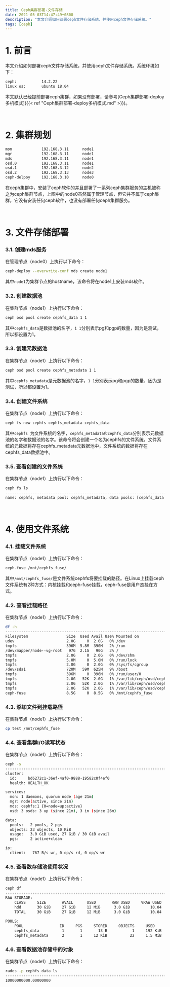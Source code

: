 ```yaml
---
title: Ceph集群部署-文件存储
date: 2021-05-03T14:47:49+0800
description: "本文介绍如何部署ceph文件存储系统，并使用ceph文件存储系统。"
tags: [ceph]
---
```



# 1. 前言
本文介绍如何部署ceph文件存储系统，并使用ceph文件存储系统。系统环境如下：
```bash
ceph:           14.2.22
linux os:       ubuntu 18.04
```
本文默认已经提前部署ceph集群，如果没有部署，请参考[Ceph集群部署-deploy多机模式]({{< ref "Ceph集群部署-deploy多机模式.md" >}})。

&nbsp;
&nbsp;
# 2. 集群规划
```bash
mon             192.168.3.11      node1
mgr             192.168.3.11      node1
mds             192.168.3.11      node1
osd.0           192.168.3.11      node1
osd.1           192.168.3.12      node2
osd.2           192.168.3.13      node3
ceph-delpoy     192.168.3.10      node0
```
在ceph集群中，安装了ceph软件的并且部署了一系列ceph集群服务的主机被称之为ceph集群节点，上图中的node0虽然属于管理节点，但它并不属于ceph集群，它没有安装任何ceph软件，也没有部署任何ceph集群服务。

&nbsp;
&nbsp;
# 3. 文件存储部署
### 3.1. 创建mds服务
在管理节点（node0）上执行以下命令：
```bash
ceph-deploy --overwrite-conf mds create node1
```
其中`node1`为集群节点的hostname，该命令将在node1上安装mds软件。

### 3.2. 创建数据池
在集群节点（node1）上执行以下命令：
```bash
ceph osd pool create cephfs_data 1 1
```
其中`cephfs_data`是数据池的名字，`1 1`分别表示pg和pgp的数量，因为是测试，所以都设置为1。

### 3.3. 创建元数据池
在集群节点（node1）上执行以下命令：
```bash
ceph osd pool create cephfs_metadata 1 1
```
其中`cephfs_metadata`是元数据池的名字，`1 1`分别表示pg和pgp的数量，因为是测试，所以都设置为1。

### 3.4. 创建文件系统
在集群节点（node1）上执行以下命令：
```bash
ceph fs new cephfs cephfs_metadata cephfs_data
```
其中`cephfs `为文件系统的名字，`cephfs_metadata和cephfs_data`分别表示元数据池的名字和数据池的名字。该命令将会创建一个名为cephfs的文件系统，文件系统的元数据将存在cephfs_metadata元数据池中，文件系统的数据将存在cephfs_data数据池中。

### 3.5. 查看创建的文件系统
在集群节点（node1）上执行以下命令：
```bash
ceph fs ls
-----------------------------------------------------------------------------------------------------------------------
name: cephfs, metadata pool: cephfs_metadata, data pools: [cephfs_data ]
```

&nbsp;
&nbsp;
# 4. 使用文件系统
### 4.1. 挂载文件系统
在集群节点（node1）上执行以下命令：
```bash
ceph-fuse /mnt/cephfs_fuse/
```
其中`/mnt/cephfs_fuse/`是文件系统cephfs将要挂载的路径。在Linux上挂载ceph文件系统有2种方式：内核挂载和ceph-fuse挂载，ceph-fuse是用户态挂在方式。

### 4.2. 查看挂载路径
在集群节点（node1）上执行以下命令：
```bash
df -h
-----------------------------------------------------------------------------------------------------------------------
Filesystem                 Size  Used Avail Use% Mounted on
udev                       2.0G     0  2.0G   0% /dev
tmpfs                      396M  5.8M  390M   2% /run
/dev/mapper/node--vg-root   97G  2.1G   90G   3% /
tmpfs                      2.0G     0  2.0G   0% /dev/shm
tmpfs                      5.0M     0  5.0M   0% /run/lock
tmpfs                      2.0G     0  2.0G   0% /sys/fs/cgroup
/dev/sda1                  720M   59M  625M   9% /boot
tmpfs                      396M     0  396M   0% /run/user/0
tmpfs                      2.0G   52K  2.0G   1% /var/lib/ceph/osd/ceph-0
tmpfs                      2.0G   52K  2.0G   1% /var/lib/ceph/osd/ceph-1
tmpfs                      2.0G   52K  2.0G   1% /var/lib/ceph/osd/ceph-2
ceph-fuse                  8.5G     0  8.5G   0% /mnt/cephfs_fuse
```

### 4.3. 添加文件到挂载路径
在集群节点（node1）上执行以下命令：
```bash
cp test /mnt/cephfs_fuse
```

### 4.4. 查看集群I/O读写状态
在集群节点（node1）上执行以下命令：
```bash
ceph -s
-----------------------------------------------------------------------------------------------------------------------
cluster:
  id:     bd6272c1-36ef-4af0-9888-19582c0f4ef0
  health: HEALTH_OK

services:
  mon: 1 daemons, quorum node (age 21m)
  mgr: node(active, since 21m)
  mds: cephfs:1 {0=node=up:active}
  osd: 3 osds: 3 up (since 21m), 3 in (since 26m)

data:
  pools:   2 pools, 2 pgs
  objects: 23 objects, 10 KiB
  usage:   3.0 GiB used, 27 GiB / 30 GiB avail
  pgs:     2 active+clean

io:
  client:   767 B/s wr, 0 op/s rd, 0 op/s wr
```

### 4.5. 查看数存储池使用状况
在集群节点（node1）上执行以下命令：
```bash
ceph df
-----------------------------------------------------------------------------------------------------------------------
RAW STORAGE:
    CLASS     SIZE       AVAIL      USED       RAW USED     %RAW USED 
    hdd       30 GiB     27 GiB     12 MiB      3.0 GiB         10.04 
    TOTAL     30 GiB     27 GiB     12 MiB      3.0 GiB         10.04 
 
POOLS:
    POOL                ID     PGS     STORED     OBJECTS     USED        %USED     MAX AVAIL 
    cephfs_data          1       1       13 B           1     192 KiB         0       8.5 GiB 
    cephfs_metadata      2       1     12 KiB          22     1.5 MiB         0       8.5 GiB 
```

### 4.6. 查看数据池存储中的对象
在集群节点（node1）上执行以下命令：
```bash
rados -p cephfs_data ls
-----------------------------------------------------------------------------------------------------------------------
10000000000.00000000
```